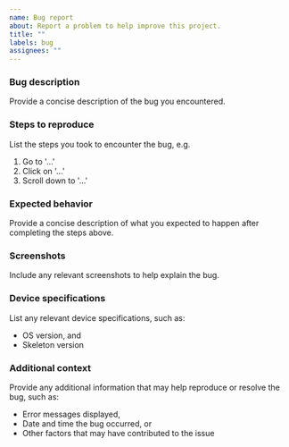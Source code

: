 ```yaml
---
name: Bug report
about: Report a problem to help improve this project.
title: ""
labels: bug
assignees: ""
---
```


### Bug description

Provide a concise description of the bug you encountered.

### Steps to reproduce

List the steps you took to encounter the bug, e.g.

1. Go to '...'
2. Click on '...'
3. Scroll down to '...'

### Expected behavior

Provide a concise description of what you expected to happen after completing the steps above.

### Screenshots

Include any relevant screenshots to help explain the bug.

### Device specifications

List any relevant device specifications, such as:

-  OS version, and
-  Skeleton version

### Additional context

Provide any additional information that may help reproduce or resolve the bug, such as:

-  Error messages displayed,
-  Date and time the bug occurred, or
-  Other factors that may have contributed to the issue
